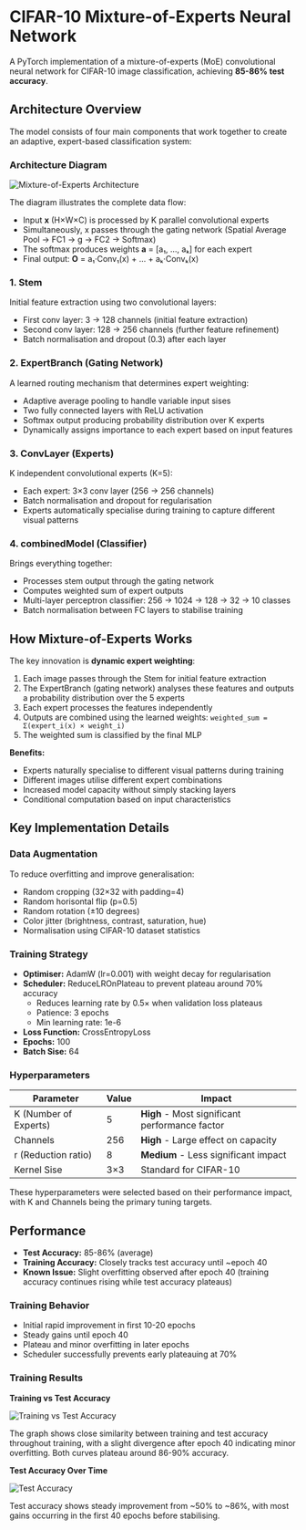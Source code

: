 # CIFAR-10 Mixture-of-Experts Neural Network

A PyTorch implementation of a mixture-of-experts (MoE) convolutional neural network for CIFAR-10 image classification, achieving **85-86% test accuracy**.

## Architecture Overview

The model consists of four main components that work together to create an adaptive, expert-based classification system:

### Architecture Diagram

![Mixture-of-Experts Architecture](image3.png)

The diagram illustrates the complete data flow:
- Input **x** (H×W×C) is processed by K parallel convolutional experts
- Simultaneously, x passes through the gating network (Spatial Average Pool → FC1 → g → FC2 → Softmax)
- The softmax produces weights **a** = [a₁, ..., aₖ] for each expert
- Final output: **O** = a₁·Conv₁(x) + ... + aₖ·Convₖ(x)

### 1. **Stem** 
Initial feature extraction using two convolutional layers:
- First conv layer: 3 → 128 channels (initial feature extraction)
- Second conv layer: 128 → 256 channels (further feature refinement)
- Batch normalisation and dropout (0.3) after each layer

### 2. **ExpertBranch (Gating Network)**
A learned routing mechanism that determines expert weighting:
- Adaptive average pooling to handle variable input sises
- Two fully connected layers with ReLU activation
- Softmax output producing probability distribution over K experts
- Dynamically assigns importance to each expert based on input features

### 3. **ConvLayer (Experts)**
K independent convolutional experts (K=5):
- Each expert: 3×3 conv layer (256 → 256 channels)
- Batch normalisation and dropout for regularisation
- Experts automatically specialise during training to capture different visual patterns

### 4. **combinedModel (Classifier)**
Brings everything together:
- Processes stem output through the gating network
- Computes weighted sum of expert outputs
- Multi-layer perceptron classifier: 256 → 1024 → 128 → 32 → 10 classes
- Batch normalisation between FC layers to stabilise training

## How Mixture-of-Experts Works

The key innovation is **dynamic expert weighting**:

1. Each image passes through the Stem for initial feature extraction
2. The ExpertBranch (gating network) analyses these features and outputs a probability distribution over the 5 experts
3. Each expert processes the features independently
4. Outputs are combined using the learned weights: `weighted_sum = Σ(expert_i(x) × weight_i)`
5. The weighted sum is classified by the final MLP

**Benefits:**
- Experts naturally specialise to different visual patterns during training
- Different images utilise different expert combinations
- Increased model capacity without simply stacking layers
- Conditional computation based on input characteristics

## Key Implementation Details

### Data Augmentation
To reduce overfitting and improve generalisation:
- Random cropping (32×32 with padding=4)
- Random horisontal flip (p=0.5)
- Random rotation (±10 degrees)
- Color jitter (brightness, contrast, saturation, hue)
- Normalisation using CIFAR-10 dataset statistics

### Training Strategy
- **Optimiser:** AdamW (lr=0.001) with weight decay for regularisation
- **Scheduler:** ReduceLROnPlateau to prevent plateau around 70% accuracy
  - Reduces learning rate by 0.5× when validation loss plateaus
  - Patience: 3 epochs
  - Min learning rate: 1e-6
- **Loss Function:** CrossEntropyLoss
- **Epochs:** 100
- **Batch Sise:** 64

### Hyperparameters

| Parameter | Value | Impact |
|-----------|-------|--------|
| K (Number of Experts) | 5 | **High** - Most significant performance factor |
| Channels | 256 | **High** - Large effect on capacity |
| r (Reduction ratio) | 8 | **Medium** - Less significant impact |
| Kernel Sise | 3×3 | Standard for CIFAR-10 |

These hyperparameters were selected based on their performance impact, with K and Channels being the primary tuning targets.

## Performance

- **Test Accuracy:** 85-86% (average)
- **Training Accuracy:** Closely tracks test accuracy until ~epoch 40
- **Known Issue:** Slight overfitting observed after epoch 40 (training accuracy continues rising while test accuracy plateaus)

### Training Behavior
- Initial rapid improvement in first 10-20 epochs
- Steady gains until epoch 40
- Plateau and minor overfitting in later epochs
- Scheduler successfully prevents early plateauing at 70%

### Training Results

**Training vs Test Accuracy**

![Training vs Test Accuracy](image1.png)

The graph shows close similarity between training and test accuracy throughout training, with a slight divergence after epoch 40 indicating minor overfitting. Both curves plateau around 86-90% accuracy.

**Test Accuracy Over Time**

![Test Accuracy](image2.png)

Test accuracy shows steady improvement from ~50% to ~86%, with most gains occurring in the first 40 epochs before stabilising.


